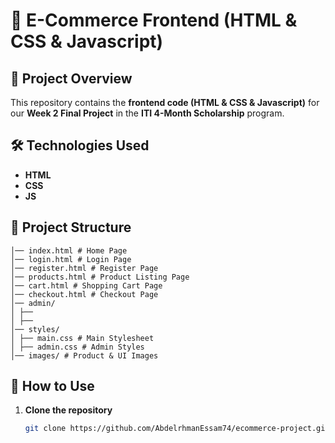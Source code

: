# 📌 E-Commerce Frontend (HTML & CSS & Javascript)

## 🚀 Project Overview  
This repository contains the **frontend code (HTML & CSS & Javascript)** for our **Week 2 Final Project** in the **ITI 4-Month Scholarship** program.

## 🛠️ Technologies Used  
- **HTML**  
- **CSS**
- **JS**

## 📂 Project Structure  

```plaintext
│── index.html # Home Page
│── login.html # Login Page
│── register.html # Register Page
│── products.html # Product Listing Page
│── cart.html # Shopping Cart Page
│── checkout.html # Checkout Page
│── admin/
│ ├── 
│ ├── 
│── styles/
│ ├── main.css # Main Stylesheet
│ ├── admin.css # Admin Styles
│── images/ # Product & UI Images
```

## 📌 How to Use  
1. **Clone the repository**  
   ```bash
   git clone https://github.com/AbdelrhmanEssam74/ecommerce-project.git
